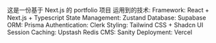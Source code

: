这是一份基于 Next.js 的 portfolio 项目
运用到的技术:
Framework: React + Next.js + Typescript
State Management: Zustand
Database: Supabase
ORM: Prisma
Authentication: Clerk
Styling: Tailwind CSS + Shadcn UI
Session Caching: Upstash Redis
CMS: Sanity
Deployment: Vercel
